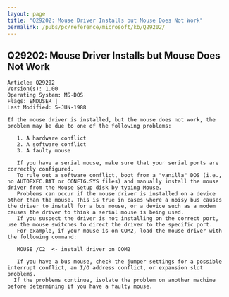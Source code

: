 ```yaml
---
layout: page
title: "Q29202: Mouse Driver Installs but Mouse Does Not Work"
permalink: /pubs/pc/reference/microsoft/kb/Q29202/
---
```


## Q29202: Mouse Driver Installs but Mouse Does Not Work

	Article: Q29202
	Version(s): 1.00
	Operating System: MS-DOS
	Flags: ENDUSER |
	Last Modified: 5-JUN-1988
	
	If the mouse driver is installed, but the mouse does not work, the
	problem may be due to one of the following problems:
	
	   1. A hardware conflict
	   2. A software conflict
	   3. A faulty mouse
	
	   If you have a serial mouse, make sure that your serial ports are
	correctly configured.
	   To rule out a software conflict, boot from a "vanilla" DOS (i.e.,
	no AUTOEXEC.BAT or CONFIG.SYS files) and manually install the mouse
	driver from the Mouse Setup disk by typing Mouse.
	   Problems can occur if the mouse driver is installed on a device
	other than the mouse. This is true in cases where a noisy bus causes
	the driver to install for a bus mouse, or a device such as a modem
	causes the driver to think a serial mouse is being used.
	   If you suspect the driver is not installing on the correct port,
	use the mouse switches to direct the driver to the specific port.
	   For example, if your mouse is on COM2, load the mouse driver with
	the following command:
	
	   MOUSE /C2  <- install driver on COM2
	
	   If you have a bus mouse, check the jumper settings for a possible
	interrupt conflict, an I/O address conflict, or expansion slot problems.
	  If the problems continue, isolate the problem on another machine
	before determining if you have a faulty mouse.
